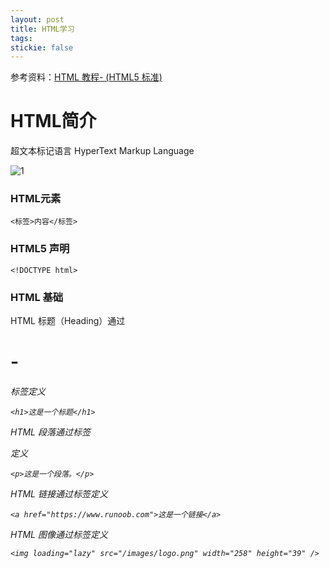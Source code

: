 ```yaml
---
layout: post
title: HTML学习
tags:
stickie: false
---
```


参考资料：[HTML 教程- (HTML5 标准)](https://www.runoob.com/html/html-tutorial.html)

# HTML简介

超文本标记语言 HyperText Markup Language

![1](https://user-images.githubusercontent.com/67897612/117124750-4c008180-adcb-11eb-8ed6-f0a18e9bf29a.jpg)

### HTML元素

    <标签>内容</标签>

### HTML5 声明

    <!DOCTYPE html>

### HTML 基础

HTML 标题（Heading）通过<h1>-<h6>标签定义
    
    <h1>这是一个标题</h1>
        
HTML 段落通过标签<p>定义
    
    <p>这是一个段落。</p>

HTML 链接通过标签<a>定义
    
    <a href="https://www.runoob.com">这是一个链接</a>
    
HTML 图像通过标签<img>定义

    <img loading="lazy" src="/images/logo.png" width="258" height="39" />
    
 
